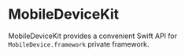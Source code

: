 # MobileDeviceKit

MobileDeviceKit provides a convenient Swift API for `MobileDevice.framework` private framework.
